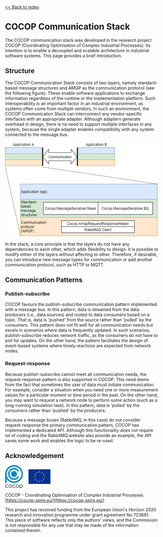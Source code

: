 
[<< Back to index](index.html)

# COCOP Communication Stack

The COCOP communication stack was developed in the research project COCOP
(Coordinating Optimisation of Complex Industrial Processes). Its intention is
to enable a decoupled and scalable architecture in industrial software systems.
This page provides a brief introduction.


## Structure

The COCOP Communication Stack consists of two layers, namely standard-based
message structures and AMQP as the communication protocol (see the following 
figure). These enable software applications to exchange information regardless
of the runtime or the implementation platform. Such interoperability is an
important factor in an industrial environment, as systems often come from
multiple vendors. In such an environment, the COCOP Communication Stack can 
interconnect any vendor-specific interfaces with an appropriate
adapter. Although adapters generate overhead in design, there is no need to
support multiple interfaces in any system, because the single adapter
enables compatibility with any system connected to the message bus.

![Image](stack.png "Stack")

In the stack, a core principle is that the layers do not have any dependencies
to each other, which adds flexibility to design. It is possible to modify
either of the layers without affecting to other. Therefore, if desirable,
you can introduce new message types for communication or add another
communication protocol, such as HTTP or MQTT.


## Communication Patterns

### Publish-subscribe

COCOP favours the publish-subscribe communication pattern implemented with a
message bus. In this pattern, data is streamed from the data producers (i.e.,
data sources) and routed to data consumers based on a topic. That is, data is
'pushed' from the source rather than 'pulled' by the consumers. This pattern
does not fit well for all communication needs but excels in scenarios where
data is frequently updated. In such scenarios, publish-subscribe reduces
network traffic, as the consumers do not have to poll for updates. On the other
hand, the pattern facilitates the design of event-based systems where timely
reactions are expected from network nodes.


### Request-response

Because publish-subscribe cannot meet all communication needs, the
request-response pattern is also supported in COCOP. This need stems from the
fact that sometimes the user of data must initiate communication. For example,
consider a situation when you need one or more measurement values for a
particular moment or time period in the past. On the other hand, you may want
to request a network node to perform some action (such as a long-running
simulation task). In this pattern, data is 'pulled' by the consumers rather
than 'pushed' by the producers.

Because a message buses (RabbitMQ, in this case) do not
consider request-response the primary communication pattern, COCOP has
implemented a dedicated API.
Although this functionality does not require lot of coding and the RabbitMQ
website also provide an example, the API saves some work and enables the logic
to be re-used.


## Acknowledgement

<img src="logos.png" alt="COCOP and EU" style="display:block;margin-right:auto" />

COCOP - Coordinating Optimisation of Complex Industrial Processes  
[https://cocop-spire.eu/](https://cocop-spire.eu/)

This project has received funding from the European Union's Horizon 2020
research and innovation programme under grant agreement No 723661. This piece
of software reflects only the authors' views, and the Commission is not
responsible for any use that may be made of the information contained therein.
